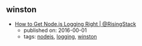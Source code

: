 winston
---
* [How to Get Node.js Logging Right | @RisingStack](https://blog.risingstack.com/node-js-logging-tutorial/)
    * published on: 2016-00-01
    * tags: [nodejs](../tags/nodejs.md), [logging](../tags/logging.md), [winston](../tags/winston.md)
